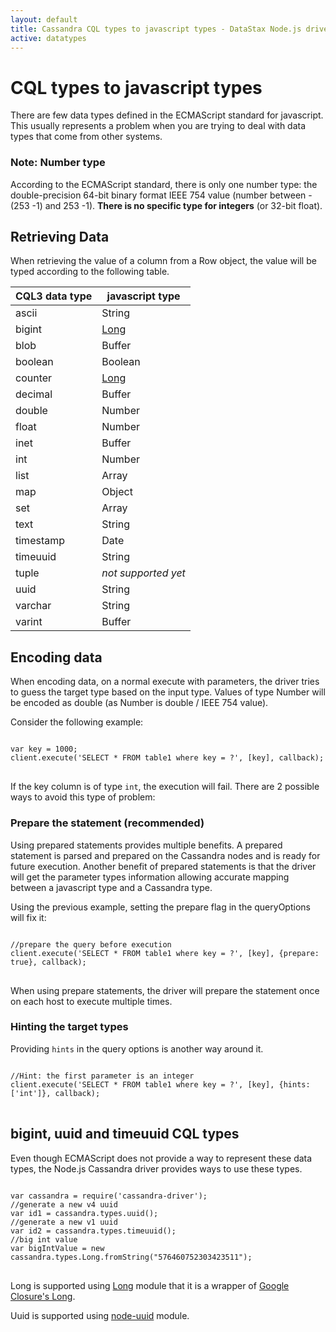 ```yaml
---
layout: default
title: Cassandra CQL types to javascript types - DataStax Node.js driver for Apache Cassandra
active: datatypes
---
```


# CQL types to javascript types

There are few data types defined in the ECMAScript standard for javascript. This usually represents a problem when you are
trying to deal with data types that come from other systems.

### Note: Number type

According to the ECMAScript standard, there is only one number type: the double-precision 64-bit binary format IEEE 754 value (number between -(253 -1) and 253 -1). 
**There is no specific type for integers** (or 32-bit float). 

## Retrieving Data

When retrieving the value of a column from a Row object, the value will be typed according to the following table.

CQL3 data type | javascript type
--- | ---
ascii | String
bigint | [Long][long]
blob | Buffer
boolean | Boolean
counter | [Long][long]
decimal | Buffer
double | Number
float | Number
inet | Buffer
int | Number
list | Array
map | Object
set | Array
text | String
timestamp | Date
timeuuid | String
tuple | _not supported yet_
uuid | String
varchar | String
varint | Buffer

## Encoding data

When encoding data, on a normal execute with parameters, the driver tries to guess the
 target type based on the input type. Values of type Number will be encoded as double (as Number is double / IEEE 754 value).

Consider the following example:

<pre><code class="javascript">
var key = 1000;
client.execute('SELECT * FROM table1 where key = ?', [key], callback);
</code>
</pre>

If the key column is of type `int`, the execution will fail. There are 2 possible ways to avoid this type of problem:

### Prepare the statement (recommended)

Using prepared statements provides multiple benefits. 
A prepared statement is parsed and prepared on the Cassandra nodes and is ready for future execution.
Another benefit of prepared statements is that the driver will get the parameter types information allowing accurate mapping between a javascript type and a Cassandra type.

Using the previous example, setting the prepare flag in the queryOptions will fix it:

<pre><code class="javascript">
//prepare the query before execution
client.execute('SELECT * FROM table1 where key = ?', [key], {prepare: true}, callback);
</code>
</pre>

When using prepare statements, the driver will prepare the statement once on each host to execute multiple times.

### Hinting the target types

Providing `hints` in the query options is another way around it.

<pre><code class="javascript">
//Hint: the first parameter is an integer
client.execute('SELECT * FROM table1 where key = ?', [key], {hints: ['int']}, callback);
</code>
</pre>

## bigint, uuid and timeuuid CQL types <a name="uuid"></a><a name="bigint"></a>

Even though ECMAScript does not provide a way to represent these data types, the Node.js Cassandra driver provides ways to use these types.

<pre><code class="javascript">
var cassandra = require('cassandra-driver');
//generate a new v4 uuid
var id1 = cassandra.types.uuid();
//generate a new v1 uuid
var id2 = cassandra.types.timeuuid();
//big int value
var bigIntValue = new cassandra.types.Long.fromString("576460752303423511");
</code>
</pre>

Long is supported using [Long][long] module that it is a wrapper of [Google Closure's Long][closure-long].

Uuid is supported using [node-uuid][uuid] module. 

[uuid]: https://github.com/broofa/node-uuid
[long]: https://github.com/dcodeIO/Long.js
[closure-long]: http://docs.closure-library.googlecode.com/git/class_goog_math_Long.html
